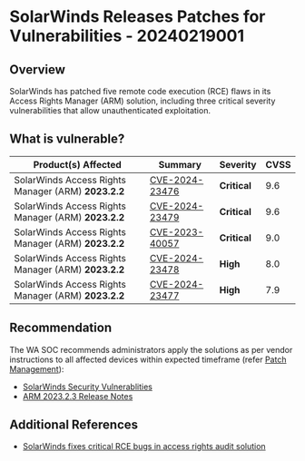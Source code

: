 # SolarWinds Releases Patches for Vulnerabilities - 20240219001

## Overview

SolarWinds has patched five remote code execution (RCE) flaws in its Access Rights Manager (ARM) solution, including three critical severity vulnerabilities that allow unauthenticated exploitation.

## What is vulnerable?

| Product(s) Affected                                 | Summary                                                                                      | Severity     | CVSS |
| --------------------------------------------------- | -------------------------------------------------------------------------------------------- | ------------ | ---- |
| SolarWinds Access Rights Manager (ARM) **2023.2.2** | [CVE-2024-23476](https://www.solarwinds.com/trust-center/security-advisories/cve-2024-23476) | **Critical** | 9.6  |
| SolarWinds Access Rights Manager (ARM) **2023.2.2** | [CVE-2024-23479](https://www.solarwinds.com/trust-center/security-advisories/cve-2024-23479) | **Critical** | 9.6  |
| SolarWinds Access Rights Manager (ARM) **2023.2.2** | [CVE-2023-40057](https://www.solarwinds.com/trust-center/security-advisories/cve-2023-40057) | **Critical** | 9.0  |
| SolarWinds Access Rights Manager (ARM) **2023.2.2** | [CVE-2024-23478](https://www.solarwinds.com/trust-center/security-advisories/cve-2024-23478) | **High**     | 8.0  |
| SolarWinds Access Rights Manager (ARM) **2023.2.2** | [CVE-2024-23477](https://www.solarwinds.com/trust-center/security-advisories/cve-2024-23477) | **High**     | 7.9  |

## Recommendation

The WA SOC recommends administrators apply the solutions as per vendor instructions to all affected devices within expected timeframe (refer [Patch Management](../guidelines/patch-management.md)):

- [SolarWinds Security Vulnerablities](https://www.solarwinds.com/trust-center/security-advisories)
- [ARM 2023.2.3 Release Notes](https://documentation.solarwinds.com/en/success_center/arm/content/release_notes/arm_2023-2-3_release_notes.htm)

## Additional References

- [SolarWinds fixes critical RCE bugs in access rights audit solution](https://www.bleepingcomputer.com/news/security/solarwinds-fixes-critical-rce-bugs-in-access-rights-audit-solution/)
